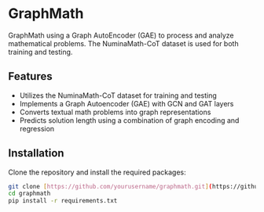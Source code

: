 # GraphMath

GraphMath using a  Graph AutoEncoder (GAE) to process and analyze mathematical problems. The NuminaMath-CoT dataset is used for both training and testing.
## Features

- Utilizes the NuminaMath-CoT dataset for training and testing
- Implements a Graph Autoencoder (GAE) with GCN and GAT layers
- Converts textual math problems into graph representations
- Predicts solution length using a combination of graph encoding and regression

## Installation

Clone the repository and install the required packages:

```bash
git clone [https://github.com/yourusername/graphmath.git](https://github.com/chungimungi/GraphMath.git)
cd graphmath
pip install -r requirements.txt

